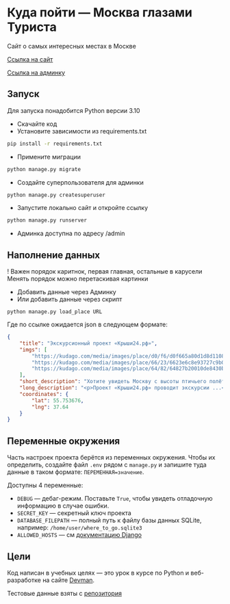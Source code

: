 # Куда пойти — Москва глазами Туриста
Сайт о самых интересных местах в Москве

[Ссылка на сайт](https://fergoth.pythonanywhere.com/)

[Ссылка на админку](https://fergoth.pythonanywhere.com/admin)
## Запуск
Для запуска понадобится Python версии 3.10
* Скачайте код
* Установите зависимости из requirements.txt
```sh
pip install -r requirements.txt
```
* Примените миграции
```bash
python manage.py migrate
```
* Создайте суперпользователя для админки
```bash
python manage.py createsuperuser
```
* Запустите локально сайт и откройте ссылку 
```bash
python manage.py runserver
```
* Админка доступна по адресу /admin
## Наполнение данных
! Важен порядок каритнок, первая главная, остальные в карусели
Менять порядок можно перетаскивая картинки
* Добавить данные через Админку
* Или добавить данные через скрипт 
```
python manage.py load_place URL
```
Где по ссылке ожидается json в следующем формате:
```json
{
    "title": "Экскурсионный проект «Крыши24.рф»",
    "imgs": [
        "https://kudago.com/media/images/place/d0/f6/d0f665a80d1d8d110826ba797569df02.jpg",
        "https://kudago.com/media/images/place/66/23/6623e6c8e93727c9b0bb198972d9e9fa.jpg",
        "https://kudago.com/media/images/place/64/82/64827b20010de8430bfc4fb14e786c19.jpg",
    ],
    "short_description": "Хотите увидеть Москву с высоты птичьего полёта?",
    "long_description": "<p>Проект «Крыши24.рф» проводит экскурсии ...</p>",
    "coordinates": {
        "lat": 55.753676,
        "lng": 37.64
    }
}
```
## Переменные окружения 
Часть настроек проекта берётся из переменных окружения. Чтобы их определить, создайте файл `.env` рядом с `manage.py` и запишите туда данные в таком формате: `ПЕРЕМЕННАЯ=значение`.

Доступны 4 переменные:
- `DEBUG` — дебаг-режим. Поставьте `True`, чтобы увидеть отладочную информацию в случае ошибки.
- `SECRET_KEY` — секретный ключ проекта
- `DATABASE_FILEPATH` — полный путь к файлу базы данных SQLite, например: `/home/user/where_to_go.sqlite3`
- `ALLOWED_HOSTS` — см [документацию Django](https://docs.djangoproject.com/en/3.1/ref/settings/#allowed-hosts)

## Цели
Код написан в учебных целях — это урок в курсе по Python и веб-разработке на сайте [Devman](https://dvmn.org).

Тестовые данные взяты с [репозитория](https://github.com/devmanorg/where-to-go-places)

